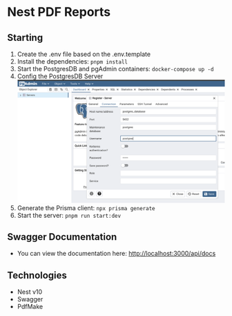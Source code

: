 # Nest PDF Reports

## Starting

1. Create the .env file based on the .env.template
2. Install the dependencies: `pnpm install`
3. Start the PostgresDB and pgAdmin containers: `docker-compose up -d`
4. Config the PostgresDB Server
   ![Config the PostgresDB Server](queries/pg-admin-config.png)
5. Generate the Prisma client: `npx prisma generate`
6. Start the server: `pnpm run start:dev`

## Swagger Documentation

- You can view the documentation here: <http://localhost:3000/api/docs>

## Technologies

- Nest v10
- Swagger
- PdfMake
